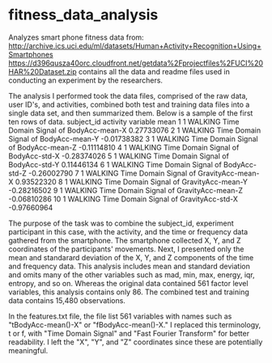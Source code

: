 # fitness_data_analysis
Analyzes smart phone fitness data from: http://archive.ics.uci.edu/ml/datasets/Human+Activity+Recognition+Using+Smartphones
https://d396qusza40orc.cloudfront.net/getdata%2Fprojectfiles%2FUCI%20HAR%20Dataset.zip contains all the data and readme files used 
in conducting an experiment by the researchers.

The analysis I performed took the data files, comprised of the raw data, user ID's, and activities, combined both test and training 
data files into a single data set, and then summarized them. Below is a sample of the first ten rows of data. 
 subject_id activity                                variable        mean
1           1  WALKING    Time Domain Signal of BodyAcc-mean-X  0.27733076
2           1  WALKING    Time Domain Signal of BodyAcc-mean-Y -0.01738382
3           1  WALKING    Time Domain Signal of BodyAcc-mean-Z -0.11114810
4           1  WALKING     Time Domain Signal of BodyAcc-std-X -0.28374026
5           1  WALKING     Time Domain Signal of BodyAcc-std-Y  0.11446134
6           1  WALKING     Time Domain Signal of BodyAcc-std-Z -0.26002790
7           1  WALKING Time Domain Signal of GravityAcc-mean-X  0.93522320
8           1  WALKING Time Domain Signal of GravityAcc-mean-Y -0.28216502
9           1  WALKING Time Domain Signal of GravityAcc-mean-Z -0.06810286
10          1  WALKING  Time Domain Signal of GravityAcc-std-X -0.97660964

The purpose of the task was to combine the subject_id, experiment participant in this case, with the activity, and the time or frequency data gathered from the smartphone. The smartphone collected X, Y, and Z coordinates of the participants' movements. Next,
I presented only the mean and standarard deviation of the X, Y, and Z components of the time and frequency data. This analysis includes mean and standard deviation and omits many of the other variables such as mad, min, max, energy, iqr, entropy, and so on. Whereas the original data contained 561 factor level variables, this analysis contains only 86. The combined test and training data contains 15,480 observations.

In the features.txt file, the file list 561 variables with names such as "tBodyAcc-mean()-X" or "fBodyAcc-mean()-X." I replaced this terminology, t or f, with "Time Domain Signal" and "Fast Fourier Transform" for better readability. I left the "X", "Y", and "Z" coordinates since these are potentially meaningful.



